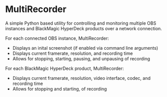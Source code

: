 # MultiRecorder

A simple Python based utility for controlling and monitoring multiple OBS instances and BlackMagic HyperDeck products over a network connection.


For each connected OBS instance, MultiRecorder:
* Displays an inital screenshot (if enabled via command line arguments)
* Displays current framerate, resolution, and recording time
* Allows for stopping, starting, pausing, and unpausing of recording


For each BlackMagic HyperDeck product, MultiRecorder:
* Displays current framerate, resolution, video interface, codec, and recording time
* Allows for stopping and starting, of recording
